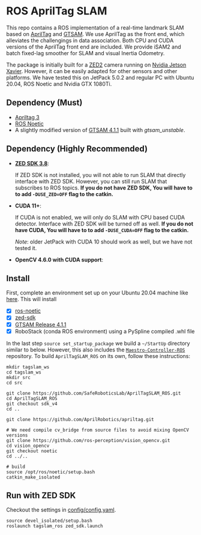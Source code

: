 
# ROS AprilTag SLAM

This repo contains a ROS implementation of a real-time landmark SLAM based on [AprilTag](https://github.com/AprilRobotics/apriltag) and [GTSAM](https://gtsam.org/). We use AprilTag as the front end, which alleviates the challengings in data association. Both CPU and CUDA versions of the AprilTag front end are included. We provide iSAM2 and batch fixed-lag smoother for SLAM and visual Inertia Odometry.

The package is initially built for a [ZED2](https://www.stereolabs.com/zed-2/) camera running on [Nvidia Jetson Xavier](https://www.nvidia.com/en-us/autonomous-machines/embedded-systems/jetson-xavier-nx/). However, it can be easily adapted for other sensors and other platforms. We have tested this on JetPack 5.0.2 and regular PC with Ubuntu 20.04, ROS Noetic and Nvidia GTX 1080Ti.

## Dependency (Must)
* [Apriltag 3](https://github.com/AprilRobotics/apriltag)
* [ROS Noetic](http://wiki.ros.org/noetic)
* A slightly modified version of [GTSAM 4.1.1](https://github.com/SafeRoboticsLab/gtsam/tree/release-4.1.1) built with *gtsam_unstable*.
## Dependency (Highly Recommended)

* **[ZED SDK 3.8](https://www.stereolabs.com/developers/release/)**:

    If ZED SDK is not installed, you will not able to run SLAM that directly interface with ZED SDK. However, you can still run SLAM that subscribes to ROS topics. **If you do not have ZED SDK, You will have to to add `-DUSE_ZED=OFF` flag to the catkin.**

* **CUDA 11+**:

    If CUDA is not enabled, we will only do SLAM with CPU based CUDA detector. Interface with ZED SDK will be turned off as well. **If you do not have CUDA, You will have to to add `-DUSE_CUDA=OFF` flag to the catkin.**

    *Note*: older JetPack with CUDA 10 should work as well, but we have not tested it.

* **OpenCV 4.6.0 with CUDA support**:


## Install
First, complete an environment set up on your Ubuntu 20.04 machine like [here](https://github.com/SafeRoboticsLab/PrincetonRaceCar/tree/SP2025/Jetson_Setup). This will install 
- [x] [ros-noetic ](http://wiki.ros.org/noetic/Installation/Ubuntu)
- [x] [zed-sdk](https://www.stereolabs.com/developers/release/)
- [x] [GTSAM Release 4.1.1](https://gtsam.org/build/)
- [x] RoboStack (conda ROS environment) using a PySpline compiled .whl file

In the last step `source set_startup_package` we build a `~/StartUp` directory similar to below. However, this also includes the [`Maestro-Controller-ROS`](https://github.com/SafeRoboticsLab/Maestro-Controller-ROS) repository. To build `AprilTagSLAM_ROS` on
its own, follow these instructions:
<!-- note: may need to include PrincetonRaceCar_msgs -->

```
mkdir tagslam_ws
cd tagslam_ws
mkdir src
cd src

git clone https://github.com/SafeRoboticsLab/AprilTagSLAM_ROS.git 
cd AprilTagSLAM_ROS
git checkout sdk_v4
cd ..

git clone https://github.com/AprilRobotics/apriltag.git

# We need compile cv_bridge from source files to avoid mixing OpenCV versions
git clone https://github.com/ros-perception/vision_opencv.git
cd vision_opencv
git checkout noetic
cd ../..

# build
source /opt/ros/noetic/setup.bash
catkin_make_isolated
```
 
## Run with ZED SDK
Checkout the settings in [config/config.yaml](config/config.yaml).

```
source devel_isolated/setup.bash
roslaunch tagslam_ros zed_sdk.launch
```
